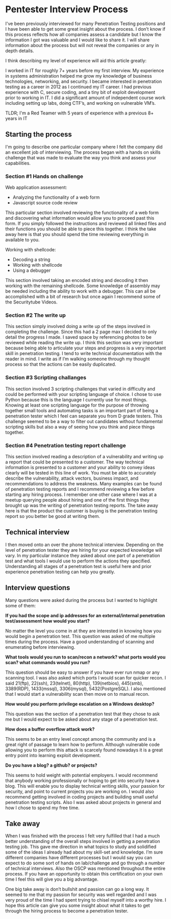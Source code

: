 # Pentester Interview Process

I've been previously interviewed for many Penetration Testing positions and I have been able to get some great insight about the process. I don’t know if this process reflects how all companies assess a candidate but I know the information I got was valuable and I would like to share it. I will share information about the process but will not reveal the companies or any in depth details.

I think describing my level of experience will aid this article greatly:

I worked in IT for roughly 7+ years before my first interview. My experience in systems administration helped me grow my knowledge of business technologies, networking, and security. I became interested in penetration testing as a career in 2012 as I continued my IT career. I had previous experience with C, secure coding, and a tiny bit of exploit development prior to working in IT. I did a significant amount of independent course work including setting up labs, doing CTF’s, and working on vulnerable VM’s. 

TLDR; I'm a Red Teamer with 5 years of experience with a previous 8+ years in IT

## Starting the process

I'm going to describe one particular company where I felt the company did an excellent job of interviewing. The process began with a hands on skills challenge that was made to evaluate the way you think and assess your capabilities. 


### Section #1 Hands on challenge

Web application assessment:
* Analyzing the functionality of a web form
* Javascript source code review

This particular section involved reviewing the functionality of a web form and discovering what information would allow you to proceed past this form. If you simply followed the instructions and reviewed all linked files and their functions you should be able to piece this together. I think the take away here is that you should spend the time reviewing everything in available to you.

Working with shellcode:
* Decoding a string
* Working with shellcode
* Using a debugger

This section involved taking an encoded string and decoding it then working with the remaining shellcode. Some knowledge of assembly may be needed including the ability to work with a debugger. This can all be accomplished with a bit of research but once again I recommend some of the Securitytube Videos.

### Section #2 The write up

This section simply involved doing a write up of the steps involved in completing the challenge. Since this had a 2 page max I decided to only detail the progress I made. I saved space by referencing photos to be reviewed while reading the write up. I think this section was very important because being able to articulate your steps and progress is a very important skill in penetration testing. I tend to write technical documentation with the reader in mind. I write as if I’m walking someone through my thought process so that the actions can be easily duplicated.

### Section #3 Scripting challanges

This section involved 3 scripting challenges that varied in difficulty and could be performed with your scripting language of choice. I chose to use Python because this is the language I currently use for most things.  Knowing at least one scripting language for the purpose of throwing together small tools and automating tasks is an important part of being a penetration tester which I feel can separate you from D grade testers. This challenge seemed to be a way to filter out candidates without fundamental scripting skills but also a way of seeing how you think and piece things together.

### Section #4 Penetration testing report challenge

This section involved reading a description of a vulnerability and writing up a report that could be presented to a customer. The way technical information is presented to a customer and your ability to convey ideas clearly will be tested in this line of work. You must be able to accurately describe the vulnerability, attack vectors, business impact, and recommendations to address the weakness. Many examples can be found of penetration testing reports and I recommend reviewing a few before starting any hiring process. I remember one other case where I was at a meetup querying people about hiring and one of the first things they brought up was the writing of penetration testing reports. The take away here is that the product the customer is buying is the penetration testing report so you better be good at writing them.

## Technical interview
I then moved onto an over the phone technical interview.  Depending on the level of penetration tester they are hiring for your expected knowledge will vary. In my particular instance they asked about one part of a penetration test and what tools I would use to perform the actions they specified. Understanding all stages of a penetration test is useful here and prior experience penetration testing can help you greatly.

## Interview questions
Many questions were asked during the process but I wanted to highlight some of them:

**If you had the scope and ip addresses for an external/internal penetration test/assessment how would you start?**

No matter the level you come in at they are interested in knowing how you would begin a penetration test. This question was asked of me multiple times during the process. Have a good understanding of scanning and enumerating before interviewing.

**What tools would you run to scan/recon a network? what ports would you scan? what commands would you run?**

This question should be easy to answer if you have ever run nmap or any scanning tool. I was also asked which ports I would scan for quicker recon. I said 21(ftp), 22(ssh), 23(telnet), 80(http), 139(netbios), 445(smb), 3389(RDP), 1433(mssql), 3306(mysql), 5432(PostgreSQL). I also mentioned that I would start a vulnerability scan then move on to manual recon.

**How would you perform privilege escalation on a Windows desktop?**

This question was the section of a penetration test that they chose to ask me but I would expect to be asked about any stage of a penetration test.

**How does a buffer overflow attack work?**

This seems to be an entry level concept among the community and is a great right of passage to learn how to perform. Although vulnerable code allowing you to perform this attack is scarcely found nowadays it is a great entry point into learning exploit development.

**Do you have a blog? a github? or projects?**

This seems to hold weight with potential employers. I would recommend that anybody working professionally or hoping to get into security have a blog. This will enable you to display technical writing skills, your passion for security, and point to current projects you are working on. I would also recommend getting involved in coding projects and building small useful penetration testing scripts. Also I was asked about projects in general and how I chose to spend my free time.

## Take away
When I was finished with the process I felt very fulfilled that I had a much better understanding of the overall steps involved in getting a penetration testing job. This gave me direction in what topics to study and solidified some of the ideas I already had about my skill-set and knowledge. I’m sure different companies have different processes but I would say you can expect to do some sort of hands on lab/challenge and go through a number of technical interviews. Also the OSCP was mentioned throughout the entire process. If you have an opportunity to obtain this certification on your own time I feel this will give you a big advantage.

One big take away is don’t bullshit and passion can go a long way. It seemed to me that my passion for security was well regarded and I was very proud of the time I had spent trying to chisel myself into a worthy hire. I hope this article can give you some insight about what it takes to get through the hiring process to become a penetration tester.
